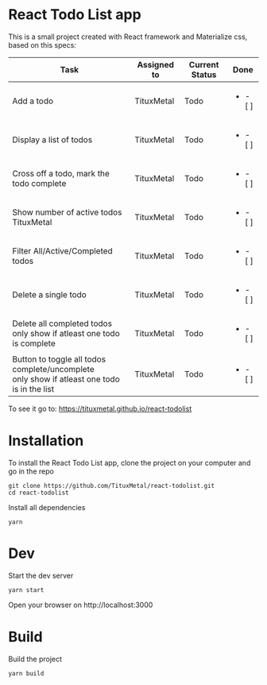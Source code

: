 # React Todo List app
This is a small project created with React framework and Materialize css, based on this specs:

| Task                                              | Assigned to   | Current Status | Done  |
|---------------------------------------------------|---------------|----------------|-------|
| Add a todo                                        | TituxMetal    | Todo           | <ul><li> - [ ] </li></ul>   |
| Display a list of todos                           | TituxMetal    | Todo           | <ul><li> - [ ] </li></ul>   |
| Cross off a todo, mark the todo complete          | TituxMetal    | Todo           | <ul><li> - [ ] </li></ul>   |
| Show number of active todos TituxMetal            | TituxMetal    | Todo           | <ul><li> - [ ] </li></ul>   |
| Filter All/Active/Completed todos                 | TituxMetal    | Todo           | <ul><li> - [ ] </li></ul>   |
| Delete a single todo                              | TituxMetal    | Todo           | <ul><li> - [ ] </li></ul>   |
| Delete all completed todos</br> only show if atleast one todo is complete  | TituxMetal    | Todo           | <ul><li> - [ ] </li></ul>   |
| Button to toggle all todos complete/uncomplete</br> only show if atleast one todo is in the list   | TituxMetal    | Todo           | <ul><li> - [ ] </li></ul>   |

To see it go to: https://tituxmetal.github.io/react-todolist

# Installation
To install the React Todo List app, clone the project on your computer and go in the repo
```
git clone https://github.com/TituxMetal/react-todolist.git
cd react-todolist
```
Install all dependencies
```
yarn
```

# Dev
Start the dev server
```
yarn start
```
Open your browser on http://localhost:3000

# Build
Build the project
```
yarn build
```
